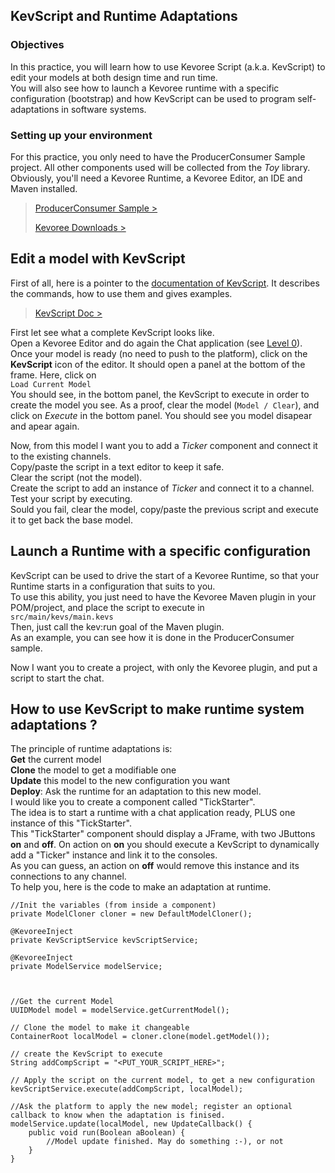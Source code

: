 KevScript and Runtime Adaptations
---------------

### Objectives
In this practice, you will learn how to use Kevoree Script (a.k.a. KevScript) to edit your models at both design time and run time.     
You will also see how to launch a Kevoree runtime with a specific configuration (bootstrap) and how KevScript can be used to program self-adaptations in software systems.


### Setting up your environment
For this practice, you only need to have the ProducerConsumer Sample project. All other components used will be collected from the *Toy* library.    
Obviously, you'll need a Kevoree Runtime, a Kevoree Editor, an IDE and Maven installed.

> [ProducerConsumer Sample >](https://github.com/kevoree/kevoree-samples/releases)     
> 
> [Kevoree Downloads >](http://kevoree.org/download.html)


Edit a model with KevScript
---------------
First of all, here is a pointer to the [documentation of KevScript](http://kevoree.org/doc/#kevoree-script-aka-kevscript). It describes the commands, how to use them and gives examples.

> [KevScript Doc >](http://kevoree.org/doc/#kevoree-script-aka-kevscript)   

First let see what a complete KevScript looks like.    
Open a Kevoree Editor and do again the Chat application (see [Level 0](http://kevoree.org/practices/level0/)).    
Once your model is ready (no need to push to the platform), click on the **KevScript** icon of the editor. It should open a panel at the bottom of the frame. Here, click on    
`Load Current Model`    
You should see, in the bottom panel, the KevScript to execute in order to create the model you see. As a proof, clear the model (`Model / Clear`), and click on *Execute* in the bottom panel. You should see you model disapear and apear again.

Now, from this model I want you to add a *Ticker* component and connect it to the existing channels.   
Copy/paste the script in a text editor to keep it safe.    
Clear the script (not the model).   
Create the script to add an instance of *Ticker* and connect it to a channel.    
Test your script by executing.    
Sould you fail, clear the model, copy/paste the previous script and execute it to get back the base model.

Launch a Runtime with a specific configuration
---------------

KevScript can be used to drive the start of a Kevoree Runtime, so that your Runtime starts in a configuration that suits to you.    
To use this ability, you just need to have the Kevoree Maven plugin in your POM/project, and place the script to execute in    
`src/main/kevs/main.kevs`     
Then, just call the kev:run goal of the Maven plugin.    
As an example, you can see how it is done in the ProducerConsumer sample.

Now I want you to create a project, with only the Kevoree plugin, and put a script to start the chat.



How to use KevScript to make runtime system adaptations ?
---------------

The principle of runtime adaptations is:    
**Get** the current model    
**Clone** the model to get a modifiable one    
**Update** this model to the new configuration you want    
**Deploy**: Ask the runtime for an adaptation to this new model.    
I would like you to create a component called "TickStarter".   
The idea is to start a runtime with a chat application ready, PLUS one instance of this "TickStarter".    
This "TickStarter" component should display a JFrame, with two JButtons **on** and **off**.
On action on **on** you should execute a KevScript to dynamically add a "Ticker" instance and link it to the consoles.    
As you can guess, an action on **off** would remove this instance and its connections to any channel.   
To help you, here is the code to make an adaptation at runtime.

```
//Init the variables (from inside a component)
private ModelCloner cloner = new DefaultModelCloner();

@KevoreeInject
private KevScriptService kevScriptService;

@KevoreeInject
private ModelService modelService;



//Get the current Model
UUIDModel model = modelService.getCurrentModel(); 

// Clone the model to make it changeable
ContainerRoot localModel = cloner.clone(model.getModel());

// create the KevScript to execute
String addCompScript = "<PUT_YOUR_SCRIPT_HERE>";

// Apply the script on the current model, to get a new configuration
kevScriptService.execute(addCompScript, localModel); 

//Ask the platform to apply the new model; register an optional callback to know when the adaptation is finised.
modelService.update(localModel, new UpdateCallback() {
	public void run(Boolean aBoolean) {
		//Model update finished. May do something :-), or not
	}
}
```

